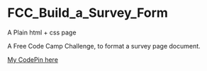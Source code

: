 # FCC_Build_a_Survey_Form

A Plain html + css page

A Free Code Camp Challenge, to format a survey page document.

<a href="https://codepen.io/hverton1a/full/qBmyQGE" target="_blank"> My CodePin here </a>